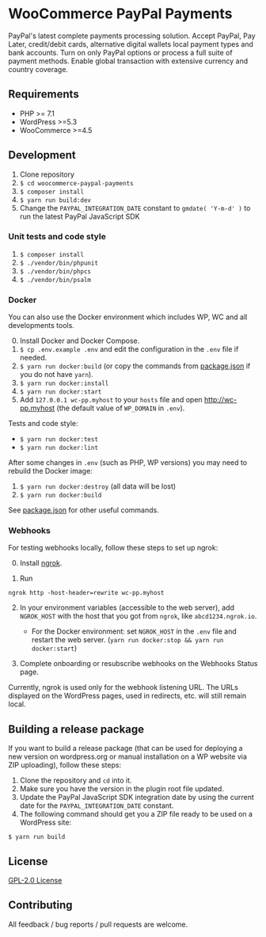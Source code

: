 # WooCommerce PayPal Payments

PayPal's latest complete payments processing solution. Accept PayPal, Pay Later, credit/debit cards, alternative digital wallets local payment types and bank accounts. Turn on only PayPal options or process a full suite of payment methods. Enable global transaction with extensive currency and country coverage.

## Requirements

* PHP >= 7.1 
* WordPress >=5.3
* WooCommerce >=4.5

## Development

1. Clone repository
2. `$ cd woocommerce-paypal-payments`
3. `$ composer install`
4. `$ yarn run build:dev`
5. Change the `PAYPAL_INTEGRATION_DATE` constant to `gmdate( 'Y-m-d' )` to run the latest PayPal JavaScript SDK

### Unit tests and code style

1. `$ composer install`
2. `$ ./vendor/bin/phpunit`
3. `$ ./vendor/bin/phpcs`
4. `$ ./vendor/bin/psalm`

### Docker

You can also use the Docker environment which includes WP, WC and all developments tools.

0. Install Docker and Docker Compose.
1. `$ cp .env.example .env` and edit the configuration in the `.env` file if needed.
2. `$ yarn run docker:build` (or copy the commands from [package.json](/package.json) if you do not have `yarn`).
3. `$ yarn run docker:install`
4. `$ yarn run docker:start`
5. Add `127.0.0.1 wc-pp.myhost` to your `hosts` file and open http://wc-pp.myhost (the default value of `WP_DOMAIN` in `.env`).

Tests and code style:
- `$ yarn run docker:test` 
- `$ yarn run docker:lint`

After some changes in `.env` (such as PHP, WP versions) you may need to rebuild the Docker image:

1. `$ yarn run docker:destroy` (all data will be lost)
2. `$ yarn run docker:build`

See [package.json](/package.json) for other useful commands.

### Webhooks

For testing webhooks locally, follow these steps to set up ngrok:

0. Install [ngrok](https://ngrok.com/).

1. Run
```
ngrok http -host-header=rewrite wc-pp.myhost
```

2. In your environment variables (accessible to the web server), add `NGROK_HOST` with the host that you got from `ngrok`, like `abcd1234.ngrok.io`.

	- For the Docker environment: set `NGROK_HOST` in the `.env` file and restart the web server. (`yarn run docker:stop && yarn run docker:start`)

3. Complete onboarding or resubscribe webhooks on the Webhooks Status page.

Currently, ngrok is used only for the webhook listening URL.
The URLs displayed on the WordPress pages, used in redirects, etc. will still remain local.

## Building a release package

If you want to build a release package
(that can be used for deploying a new version on wordpress.org or manual installation on a WP website via ZIP uploading),
follow these steps:

1. Clone the repository and `cd` into it.
2. Make sure you have the version in the plugin root file updated.
3. Update the PayPal JavaScript SDK integration date by using the current date for the `PAYPAL_INTEGRATION_DATE` constant.
4. The following command should get you a ZIP file ready to be used on a WordPress site:

```
$ yarn run build
```

## License

[GPL-2.0 License](LICENSE)

## Contributing

All feedback / bug reports / pull requests are welcome.
